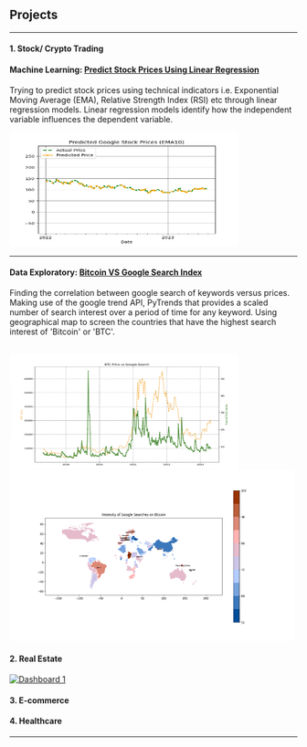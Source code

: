 ## Projects

---


#### 1. Stock/ Crypto Trading
#### Machine Learning: [Predict Stock Prices Using Linear Regression](https://github.com/samanthapua/ml_linear_regression)
Trying to predict stock prices using technical indicators i.e. Exponential Moving Average (EMA), Relative Strength Index (RSI) etc through linear regression models. Linear regression models identify how the independent variable influences the dependent variable.

<img src="https://github.com/samanthapua/ml_linear_regression/blob/master/googl_predict.png?raw=true" width="400" height="200"/>

---

#### Data Exploratory: [Bitcoin VS Google Search Index](https://github.com/samanthapua/google_search)
Finding the correlation between google search of keywords versus prices. Making use of the google trend API, PyTrends that provides a scaled number of search interest over a period of time for any keyword. Using geographical map to screen the countries that have the highest search interest of 'Bitcoin' or 'BTC'.

<br>
<img src="https://github.com/samanthapua/google_search/blob/master/btcprice_search_trend.png?raw=true" width="400" height="200" />
<img src="https://github.com/samanthapua/google_search/blob/master/bitcoin_search_map.png?raw=true" width="500" height="300" />

#### 2. Real Estate
<div class='tableauPlaceholder' id='viz1708346191436' style='position: relative'><noscript><a href='#'><img alt='Dashboard 1 ' src='https:&#47;&#47;public.tableau.com&#47;static&#47;images&#47;Re&#47;RealEstate_Melbourne&#47;Dashboard1&#47;1_rss.png' style='border: none' /></a></noscript><object class='tableauViz'  style='display:none;'><param name='host_url' value='https%3A%2F%2Fpublic.tableau.com%2F' /> <param name='embed_code_version' value='3' /> <param name='site_root' value='' /><param name='name' value='RealEstate_Melbourne&#47;Dashboard1' /><param name='tabs' value='no' /><param name='toolbar' value='yes' /><param name='static_image' value='https:&#47;&#47;public.tableau.com&#47;static&#47;images&#47;Re&#47;RealEstate_Melbourne&#47;Dashboard1&#47;1.png' /> <param name='animate_transition' value='yes' /><param name='display_static_image' value='yes' /><param name='display_spinner' value='yes' /><param name='display_overlay' value='yes' /><param name='display_count' value='yes' /><param name='language' value='en-US' /><param name='filter' value='publish=yes' /></object></div>              

#### 3. E-commerce



#### 4. Healthcare

---


